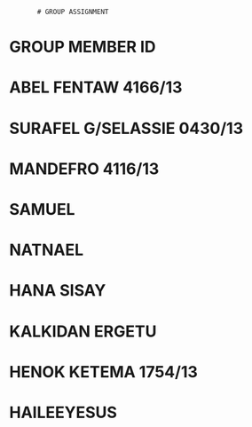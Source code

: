            # GROUP ASSIGNMENT  
            
# GROUP MEMBER               ID
# ABEL FENTAW                4166/13
# SURAFEL G/SELASSIE         0430/13
# MANDEFRO                    4116/13
# SAMUEL
# NATNAEL
# HANA SISAY
# KALKIDAN ERGETU
# HENOK  KETEMA                1754/13
# HAILEEYESUS
